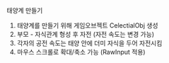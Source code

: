 태양계 만들기
1. 태양계를 만들기 위해 게임오브젝트 CelectialObj 생성
2. 부모 - 자식관계 형성 후 자전 (자전 속도는 변경 가능)
3. 각자의 공전 속도는 태양 안에 더미 자식을 두어 자전시킴
4. 마우스 스크롤로 확대/축소 가능 (RawInput 적용)
